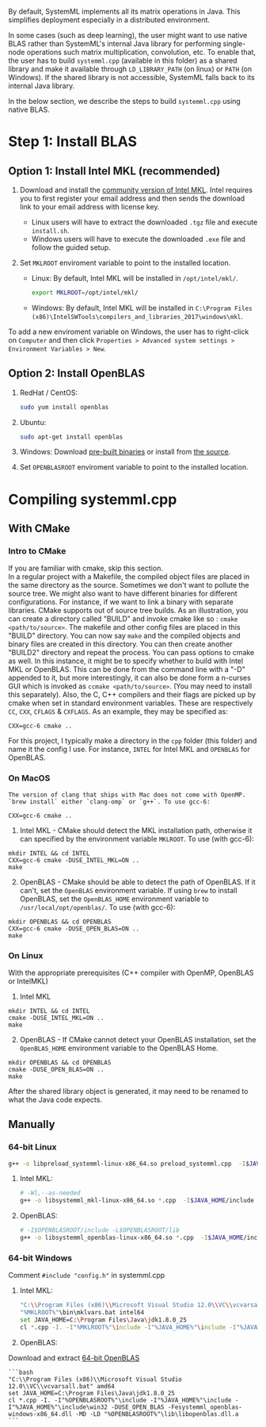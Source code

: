 <!--
{% comment %}
Licensed to the Apache Software Foundation (ASF) under one or more
contributor license agreements.  See the NOTICE file distributed with
this work for additional information regarding copyright ownership.
The ASF licenses this file to you under the Apache License, Version 2.0
(the "License"); you may not use this file except in compliance with
the License.  You may obtain a copy of the License at

http://www.apache.org/licenses/LICENSE-2.0

Unless required by applicable law or agreed to in writing, software
distributed under the License is distributed on an "AS IS" BASIS,
WITHOUT WARRANTIES OR CONDITIONS OF ANY KIND, either express or implied.
See the License for the specific language governing permissions and
limitations under the License.
{% endcomment %}
-->


By default, SystemML implements all its matrix operations in Java.
This simplifies deployment especially in a distributed environment.

In some cases (such as deep learning), the user might want to use native BLAS
rather than SystemML's internal Java library for performing single-node
operations such matrix multiplication, convolution, etc.
To enable that, the user has to build `systemml.cpp` (available in this folder)
as a shared library and make it available through `LD_LIBRARY_PATH` (on linux)
or `PATH` (on Windows). If the shared library is not accessible, SystemML
falls back to its internal Java library.

In the below section, we describe the steps to build `systemml.cpp` using native BLAS.

# Step 1: Install BLAS

## Option 1: Install Intel MKL (recommended)

1. Download and install the [community version of Intel MKL](https://software.intel.com/sites/campaigns/nest/).
Intel requires you to first register your email address and then sends the download link to your email address
with license key.

	* Linux users will have to extract the downloaded `.tgz` file and execute `install.sh`.
	* Windows users will have to execute the downloaded `.exe` file and follow the guided setup.

2. Set `MKLROOT` enviroment variable to point to the installed location.

	* Linux: By default, Intel MKL will be installed in `/opt/intel/mkl/`.

		```bash
		export MKLROOT=/opt/intel/mkl/
		```

	* Windows: By default, Intel MKL will be installed in `C:\Program Files (x86)\IntelSWTools\compilers_and_libraries_2017\windows\mkl`.

To add a new enviroment variable on Windows, the user has to right-click on `Computer` and then click `Properties > Advanced system settings > Environment Variables > New`.

## Option 2: Install OpenBLAS  

1. RedHat / CentOS:
	```bash
	sudo yum install openblas
	```

2. Ubuntu:
	```bash
	sudo apt-get install openblas
	```

3. Windows:
Download [pre-built binaries](https://sourceforge.net/projects/openblas/) or install from [the source](https://github.com/xianyi/OpenBLAS).

4. Set `OPENBLASROOT` enviroment variable to point to the installed location.

# Compiling systemml.cpp

## With CMake

### Intro to CMake
If you are familiar with cmake, skip this section.<br/>
In a regular project with a Makefile, the compiled object files are placed in the same directory as the source.
Sometimes we don't want to pollute the source tree. We might also want to have different binaries for different configurations. For instance, if we want to link a binary with separate libraries.
CMake supports out of source tree builds. As an illustration, you can create a directory called "BUILD" and invoke cmake like so : `cmake <path/to/source>`. The makefile and other config files are placed in this "BUILD" directory. You can now say `make` and the compiled objects and binary files are created in this directory. You can then create another "BUILD2" directory and repeat the process.
You can pass options to cmake as well. In this instance, it might be to specify whether to build with Intel MKL or OpenBLAS. This can be done from the command line with a "-D" appended to it, but more interestingly, it can also be done form a n-curses GUI which is invoked as `ccmake <path/to/source>`. (You may need to install this separately).
Also, the C, C++ compilers and their flags are picked up by cmake when set in standard environment variables. These are respectively `CC`, `CXX`, `CFLAGS` & `CXFLAGS`. As an example, they may be specified as:
```
CXX=gcc-6 cmake ..
```
For this project, I typically make a directory in the `cpp` folder (this folder) and name it the config I use. For instance, `INTEL` for Intel MKL and `OPENBLAS` for OpenBLAS.


### On MacOS
	The version of clang that ships with Mac does not come with OpenMP. `brew install` either `clang-omp` or `g++`. To use gcc-6:
```
CXX=gcc-6 cmake ..
```
1. Intel MKL - CMake should detect the MKL installation path, otherwise it can specified by the environment variable `MKLROOT`. To use (with gcc-6):
```
mkdir INTEL && cd INTEL
CXX=gcc-6 cmake -DUSE_INTEL_MKL=ON ..
make
```
2. OpenBLAS - CMake should be able to detect the path of OpenBLAS. If it can't, set the `OpenBLAS` environment variable. If using `brew` to install OpenBLAS, set the `OpenBLAS_HOME` environment variable to `/usr/local/opt/openblas/`. To use (with gcc-6):
```
mkdir OPENBLAS && cd OPENBLAS
CXX=gcc-6 cmake -DUSE_OPEN_BLAS=ON ..
make
```

### On Linux
With the appropriate prerequisites (C++ compiler with OpenMP, OpenBLAS or IntelMKL)
1. Intel MKL
```
mkdir INTEL && cd INTEL
cmake -DUSE_INTEL_MKL=ON ..
make
```
2. OpenBLAS - If CMake cannot detect your OpenBLAS installation, set the `OpenBLAS_HOME` environment variable to the OpenBLAS Home.
```
mkdir OPENBLAS && cd OPENBLAS
cmake -DUSE_OPEN_BLAS=ON ..
make
```

After the shared library object is generated, it may need to be renamed to what the Java code expects.



## Manually

### 64-bit Linux

```bash
g++ -o libpreload_systemml-linux-x86_64.so preload_systemml.cpp  -I$JAVA_HOME/include -I$JAVA_HOME/include/linux -lm -ldl -m64 -fopenmp -O3 -shared -fPIC
```
	
1. Intel MKL:

	```bash
	# -Wl,--as-needed
	g++ -o libsystemml_mkl-linux-x86_64.so *.cpp  -I$JAVA_HOME/include -I$MKLROOT/include -I$JAVA_HOME/include/linux -DUSE_MKL_THREADING_GNU -lmkl_rt -lpthread -lm -ldl -L$MKLROOT/lib/intel64 -m64 -fopenmp -O3 -shared -fPIC
	```

2. OpenBLAS:

	```bash
	# -I$OPENBLASROOT/include -L$OPENBLASROOT/lib
	g++ -o libsystemml_openblas-linux-x86_64.so *.cpp  -I$JAVA_HOME/include  -I$JAVA_HOME/include/linux -lopenblas -lpthread -lm -ldl -DUSE_OPEN_BLAS -fopenmp -O3 -shared -fPIC
	```

### 64-bit Windows

Comment `#include "config.h"` in systemml.cpp

1. Intel MKL:

	```bash
	"C:\\Program Files (x86)\\Microsoft Visual Studio 12.0\\VC\\vcvarsall.bat" amd64
	"%MKLROOT%"\bin\mklvars.bat intel64
	set JAVA_HOME=C:\Program Files\Java\jdk1.8.0_25
	cl *.cpp -I. -I"%MKLROOT%"\include -I"%JAVA_HOME%"\include -I"%JAVA_HOME%"\include\win32 -Fesystemml_mkl-windows-x86_64.dll -MD -LD  "%MKLROOT%"\lib\intel64_win\mkl_intel_thread_dll.lib "%MKLROOT%"\lib\intel64_win\mkl_core_dll.lib "%MKLROOT%"\lib\intel64_win\mkl_intel_lp64_dll.lib
	```


2. OpenBLAS:

Download and extract [64-bit OpenBLAS](https://sourceforge.net/projects/openblas/files/v0.2.19/OpenBLAS-v0.2.19-Win64-int32.zip/download)

	```bash
	"C:\\Program Files (x86)\\Microsoft Visual Studio 12.0\\VC\\vcvarsall.bat" amd64
	set JAVA_HOME=C:\Program Files\Java\jdk1.8.0_25
	cl *.cpp -I. -I"%OPENBLASROOT%"\include -I"%JAVA_HOME%"\include -I"%JAVA_HOME%"\include\win32 -DUSE_OPEN_BLAS -Fesystemml_openblas-windows-x86_64.dll -MD -LD "%OPENBLASROOT%"\lib\libopenblas.dll.a
	```
